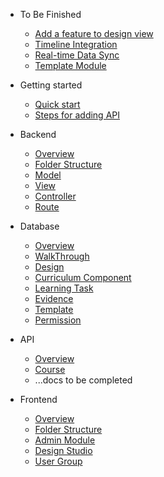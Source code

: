 - To Be Finished
    - [Add a feature to design view](tbf/addfeature.md)
    - [Timeline Integration](tbf/timelineintegration)
    - [Real-time Data Sync](tbf/realtime.md)
    - [Template Module](tbf/template.md)

- Getting started
    - [Quick start](quickstart.md)
    - [Steps for adding API](generalsteps.md)

- Backend
    - [Overview](backend/overview.md)
    - [Folder Structure](backend/folderstructure.md)
    - [Model](backend/model.md)
    - [View](backend/view.md)
    - [Controller](backend/controller.md)
    - [Route](backend/route.md)

- Database
    - [Overview](database/overview.md)
    - [WalkThrough](database/walkthrough.md)
    - [Design](database/design.md)
    - [Curriculum Component](database/component.md)
    - [Learning Task](database/task.md)
    - [Evidence](database/evidence.md)
    - [Template](database/template.md)
    - [Permission](database/permission.md)

- API
    - [Overview](api/overview.md)
    - [Course](api/course.md)
    - ...docs to be completed

- Frontend
    - [Overview](frontend/overview.md)
    - [Folder Structure](frontend/folderstructure.md)
    - [Admin Module](frontend/admin.md)
    - [Design Studio](frontend/designstudio.md)
    - [User Group](frontend/usergroup.md)
